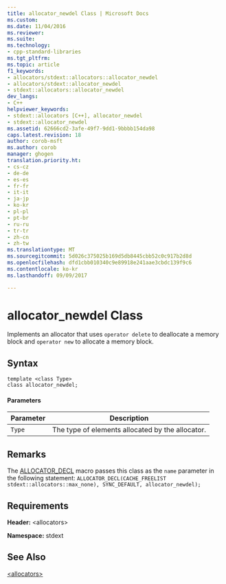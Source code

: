```yaml
---
title: allocator_newdel Class | Microsoft Docs
ms.custom: 
ms.date: 11/04/2016
ms.reviewer: 
ms.suite: 
ms.technology:
- cpp-standard-libraries
ms.tgt_pltfrm: 
ms.topic: article
f1_keywords:
- allocators/stdext::allocators::allocator_newdel
- allocators/stdext::allocator_newdel
- stdext::allocators::allocator_newdel
dev_langs:
- C++
helpviewer_keywords:
- stdext::allocators [C++], allocator_newdel
- stdext::allocator_newdel
ms.assetid: 62666cd2-3afe-49f7-9dd1-9bbbb154da98
caps.latest.revision: 18
author: corob-msft
ms.author: corob
manager: ghogen
translation.priority.ht:
- cs-cz
- de-de
- es-es
- fr-fr
- it-it
- ja-jp
- ko-kr
- pl-pl
- pt-br
- ru-ru
- tr-tr
- zh-cn
- zh-tw
ms.translationtype: MT
ms.sourcegitcommit: 5d026c375025b169d5db8445cbb52c0c917b2d8d
ms.openlocfilehash: dfd1cbb010340c9e89918e241aae3cbdc139f9c6
ms.contentlocale: ko-kr
ms.lasthandoff: 09/09/2017

---
```

# <a name="allocatornewdel-class"></a>allocator_newdel Class
Implements an allocator that uses `operator delete` to deallocate a memory block and `operator new` to allocate a memory block.  
  
## <a name="syntax"></a>Syntax  
  
```
template <class Type>  
class allocator_newdel;
```  
  
#### <a name="parameters"></a>Parameters  
  
|Parameter|Description|  
|---------------|-----------------|  
|`Type`|The type of elements allocated by the allocator.|  
  
## <a name="remarks"></a>Remarks  
 The [ALLOCATOR_DECL](../standard-library/allocators-functions.md#allocator_decl) macro passes this class as the `name` parameter in the following statement: `ALLOCATOR_DECL(CACHE_FREELIST stdext::allocators::max_none), SYNC_DEFAULT, allocator_newdel);`  
  
## <a name="requirements"></a>Requirements  
 **Header:** \<allocators>  
  
 **Namespace:** stdext  
  
## <a name="see-also"></a>See Also  
 [\<allocators>](../standard-library/allocators-header.md)




